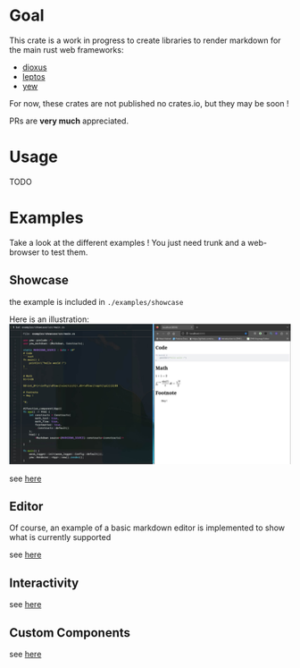 # Goal

This crate is a work in progress to create libraries to render markdown for the main rust web frameworks:
- [dioxus](https://dioxuslabs.com)
- [leptos](https://www.leptos.dev/)
- [yew](yew.rs)

For now, these crates are not published no crates.io, but they may be soon !

PRs are **very much** appreciated.


# Usage

TODO

# Examples
Take a look at the different examples !
You just need trunk and a web-browser to test them.

## Showcase
the example is included in `./examples/showcase`

Here is an illustration:
![](./img/showcase.jpg)

see [here](https://rambip.github.io/rust-web-markdown/showcase)

## Editor
Of course, an example of a basic markdown editor is implemented to show what is currently supported

see [here](https://rambip.github.io/rust-web-markdown/editor)

## Interactivity
see [here](https://rambip.github.io/rust-web-markdown/onclick)

## Custom Components
see [here](https://rambip.github.io/rust-web-markdown/custom_components)
